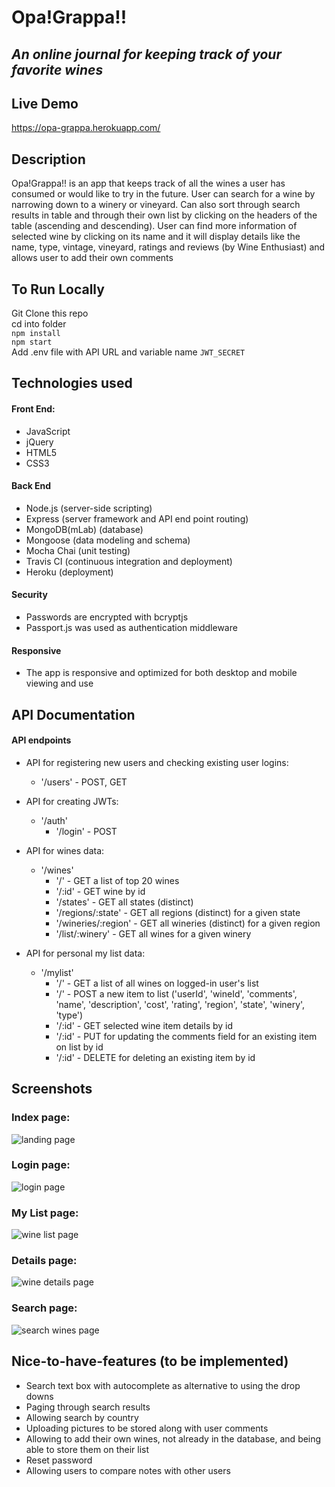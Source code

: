 # Opa!Grappa!!    <br>
## <i>An online journal for keeping track of your favorite wines</i> <br>
 

## Live Demo
https://opa-grappa.herokuapp.com/ <br>


## Description <br>  
Opa!Grappa!! is an app that keeps track of all the wines a user has consumed or would like to try in the future. User can search for a wine by narrowing down to a winery or vineyard. Can also sort through search results in table and through their own list by clicking on the headers of the table (ascending and descending). User can find more information of selected wine by clicking on its name and it will display details like the name, type, vintage, vineyard, ratings and reviews (by Wine Enthusiast) and allows user to add their own comments    <br>

## To Run Locally   
 Git Clone this repo  
 cd into folder  
`npm install`  
`npm start`    
Add .env file with API URL and variable name `JWT_SECRET`   <br>

## Technologies used<br> 

#### Front End:
- JavaScript <br>
- jQuery <br>
- HTML5 <br>
- CSS3 <br>

#### Back End <br>
- Node.js (server-side scripting)<br> 
- Express (server framework and API end point routing) <br> 
- MongoDB(mLab) (database) <br> 
- Mongoose (data modeling and schema) <br>
- Mocha Chai (unit testing) <br>
- Travis CI (continuous integration and deployment) <br>
- Heroku (deployment) <br>

#### Security <br>
- Passwords are encrypted with bcryptjs <br>
- Passport.js was used as authentication middleware <br>

#### Responsive <br>
- The app is responsive and optimized for both desktop and mobile viewing and use <br>


## API Documentation <br>

#### API endpoints <br>
- API for registering new users and checking existing user logins: <br>
	* '/users' - POST, GET <br>

- API for creating JWTs: <br>
	* '/auth' <br>
		* '/login' - POST <br>

- API for wines data: <br>
	* '/wines' <br>
		* '/' - GET a list of top 20 wines <br>
		* '/:id' - GET wine by id <br>
		* '/states' - GET all states (distinct) <br>
		* '/regions/:state' - GET all regions (distinct) for a given state <br>
		* '/wineries/:region' - GET all wineries (distinct) for a given region <br>
		* '/list/:winery' - GET all wines for a given winery <br>

- API for personal my list data: <br>
	* '/mylist' <br>
		* '/' - GET a list of all wines on logged-in user's list <br>
		* '/' - POST a new item to list ('userId', 'wineId', 'comments', 'name', 'description', 'cost', 'rating', 'region', 'state', 'winery', 'type') <br>
		* '/:id' - GET selected wine item details by id <br>
		* '/:id' - PUT for updating the comments field for an existing item on list by id <br>
		* '/:id' - DELETE for deleting an existing item by id <br>


## Screenshots <br>

### Index page:<br>
![landing page](screenshots/index.png)

### Login page:<br>
![login page](screenshots/login.png)

### My List page:<br>
![wine list page](screenshots/mylist.png)

### Details page:<br>
![wine details page](screenshots/details.png)

### Search page:<br>
![search wines page](screenshots/search.png)



## Nice-to-have-features (to be implemented) <br>

- Search text box with autocomplete as alternative to using the drop downs <br>
- Paging through search results <br>
- Allowing search by country <br>
- Uploading pictures to be stored along with user comments <br>
- Allowing to add their own wines, not already in the database, and being able to store them on their list <br>
- Reset password <br>
- Allowing users to compare notes with other users <br> 
</i>


